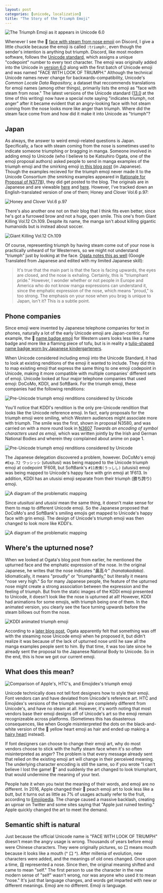 ```yaml
---
layout: post
categories: [unicode, localization]
title: "The Story of the Triumph Emoji"
---
```

![The Triumph Emoji as it appears in Unicode 6.0](/blog/assets/images/triumph-unicode.png)

Whenever I see the 😤 [face with steam from nose emoji](https://unicode.org/emoji/charts-12.0/full-emoji-list.html#1f624) on Discord, I give a little chuckle because the emoji is called `:triumph:`, even though the sender's intention is anything but triumph. Discord, like most modern software, follows the [Unicode standard](https://home.unicode.org/basic-info/overview/), which assigns a unique "codepoint" number to every text character. The emoji was originally added into the Unicode in [version 6.0](https://www.unicode.org/versions/Unicode6.0.0/) along with the first batch of Unicode emoji and was named "FACE WITH LOOK OF TRIUMPH." Although the technical Unicode names never change for backwards-compatibility, Unicode's *Common Locale Data Repository,* a dataset that reccommends translations for emoji names (among other things), primarily lists the emoji as "face with steam from nose." The latest versions of the Unicode standard ([13.0](https://www.unicode.org/Public/13.0.0/charts/CodeCharts.pdf) at the time of this writing) now have a special note saying "indicates triumph, not anger" after it became evident that an angry-looking face with hot steam coming from the nose looks more like anger than triumph. Where did the steam face come from and how did it make it into Unicode as "triumph"?

## Japan
As always, the answer to weird emoji-related questions is Japan. Specifically, a face with steam coming from the nose is sometimes used to indicate someone triumphing or bragging in manga. Someone involved in adding emoji to Unicode (who I believe to be Katsuhiro Ogata, one of the emoji proposal authors) asked people to send in manga examples of the triumph emoji and the smirking emoji [in this blog post](https://ogwata.hatenadiary.org/entry/20100207/p1) (in Japanese). Though the examples recieved for the triumph emoji never made it to the Unicode Consortium (the smirking examples appeared in [Rationale for Proposal of N3778](https://www.unicode.org/L2/L2010/10115-n3806.pdf)), they did get posted to the blog. The originals are in Japanese and are viewable [here](https://ogwata.hatenadiary.org/entry/20100209/p1) and [here](https://ogwata.hatenadiary.org/entry/20100211/p1). However, I've tracked down an English-translated version of one of them; Honey and Clover Vol.6 p.97:

![Honey and Clover Vol.6 p.97](/blog/assets/images/manga-triumph.png)

There's also another one not on their blog that I think fits even better, since he's got a furrowed brow and not a huge, open smile. This one's from Giant Killing Vol.12 Ch.109. Despite its name, the manga isn't about killing gigantic humanoids but is instead about soccer.

![Giant Killing Vol.12 Ch.109](/blog/assets/images/manga-triumph-2.png)

Of course, representing triumph by having steam come out of your nose is practically unheard of for Westerners, so we might not understand "triumph" just by looking at the face. [Ogata notes this as well](https://ogwata.hatenadiary.org/entry/20100211/p1) (Google Translated from Japanese and edited with my limited Japanese skill):
>It's true that the main part is that the face is facing upwards, the eyes are closed, and the nose is exhaling. Certainly, this is "triumphant pride." However, I wonder whether or not people in Europe and America who do not know manga expressions can understand it, since the emphatic expression of the nose, which means "proud," is too strong. The emphasis on your nose when you brag is unique to Japan, isn't it? This is a subtle point.

## Phone companies
Since emoji were invented by Japanese telephone companies for text in phones, naturally a lot of the early Unicode emoji are Japan-centric. For example, the 📛 [name badge emoji](https://unicode.org/emoji/charts-12.0/full-emoji-list.html#1f4db) for Western users looks less like a name badge and more like a flaming piece of tofu, but is in reality a [tulip-shaped name badge worn by Japanese kindergarteners](https://japaneseemoji.tumblr.com/post/124068050679/u-1f4db-a-name-badge-worn-by-japanese).

When Unicode considered including emoji into the Unicode Standard, it had to look at existing renditions of the emoji it wanted to include. They did this to map existing emoji that express the same thing to one emoji codepoint in Unicode, making it more compatible with multiple companies' different sets of emoji. Unicode looked at four major telephone companies that used emoji: DoCoMo, KDDI, and SoftBank. For the triumph emoji, these companies had the following renditions:

![Pre-Unicode triumph emoji renditions considered by Unicode](/blog/assets/images/triumph-sources.png)

You'll notice that KDDI's rendition is the only pre-Unicode rendition that looks like the Unicode reference emoji. In fact, early proposals for the triumph emoji were smiling, which Western audiences might associate more with triumph. The smile was the first, shown in proposal N3580, and was carried on with a more round look in [N3607](https://www.unicode.org/wg2/docs/n3607.pdf) *Towards an encoding of symbol characters used as emoji,* which was written jointly by the Irish and German National Bodies and wherein they complained about anime on page 1.

![Pre-Unicode triumph emoji renditions considered by Unicode](/blog/assets/images/triumph-proposal.png)

The Japanese delegation discovered a problem, however. DoCoMo's emoji `#Exp.72 ウッシッシ` (utusitusi) was being mapped to the Unicode triumph emoji at codepoint 1F608, but SoftBank's `#11表情(うっしし)` (utusisi) emoji was being mapped to Unicode's happy face with grin emoji at 1F613. In addition, KDDI has an utusisi emoji separate from their triumph (勝ち誇り) emoji.

![A diagram of the problematic mapping](/blog/assets/images/triumph-mapping-conflict.png)

Since *utusitusi* and *utusisi* mean the same thing, it doesn't make sense for them to map to different Unicode emoji. So the Japanese proposed that DoCoMo's and SoftBank's smiling emojis get mapped to Unicode's happy face with grin emoji. The design of Unicode's triumph emoji was then changed to look more like KDDI's.

![A diagram of the problematic mapping](/blog/assets/images/triumph-mapping-resolution.png)

## Where's the upturned nose?
When we looked at Ogata's blog post from earlier, he mentioned the upturned face and the emphatic expression of the nose. In the original Japanese, he writes that the nose indicates "鼻高々" *(hanatakadaka)*. Idiomatically, it means "proudly" or "triumphantly," but literally it means "nose very high." So for many Japanese people, the feature of the upturned nose might create a strong association between the expression and the feeling of triumph. But from the static images of the KDDI emoji presented to Unicode, it doesn't look like the nose is upturned at all! However, KDDI had animations for some emojis, with triumph being one of them. In the animated version, you clearly see the face turning upwards before the steam billows out from the nose.

![KDDI animated triumph emoji](/blog/assets/images/kddi-triumph-animated.gif)

According to a [later blog post](https://ogwata.hatenadiary.org/entry/20100409/p1), Ogata apparently felt that something was off with the steaming nose Unicode emoji when he proposed it, but didn't realize it was because of the lack of upturned nose until he saw all the manga examples people sent to him. By that time, it was too late since he already sent the proposal to the Japanese National Body to Unicode. So in the end, this is how we got our current emoji.

## What does this mean?
![Comparison of Apple's, HTC's, and Emojidex's triumph emoji](/blog/assets/images/triumph-newvendors.png)

Unicode technically does not tell font designers how to style their emoji. Font vendors can and have deviated from Unicode's reference art. HTC and Emojidex's versions of the triumph emoji are completely different from Unicode's, and have no steam at all. However, it's worth noting that most vendors base their emoji designs off of Unicode's art so the emoji remain recognizeable across platforms. (Sometimes this has disasterous consequences, like when Google misinterpreted the dots on the black-and-white version of the 💛 yellow heart emoji as hair and ended up making a [hairy heart](https://emojipedia.org/google/android-4.4/yellow-heart/) instead).

If font designers can choose to change their emoji art, why do most vendors choose to stick with the huffy steam face when it's so often misinterpreted as anger? The problem is that every message already sent that relied on the existing emoji art will change in their perceived meaning. The underlying character encoding is still the same, so if you wrote "I can't believe I lost the game! 😤" and suddenly the art changed to look triumphant, that would undermine the meaning of your text.

People hate it when you twist the meaning of their words, and emoji are no different. In 2016, Apple changed their 🍑 peach emoji art to look less like a butt, but it turns out as little as 7% of usages actually refer to the fruit, according to [Emojipedia](https://blog.emojipedia.org/how-we-really-use-the-peach/). The change caused a massive backlash, creating an uproar on Twitter and some sites saying that "Apple just ruined texting." Apple quickly changed the art to meet the demand.

## Semantic shift is natural
Just because the official Unicode name is "FACE WITH LOOK OF TRIUMPH" doesn't mean the angry usage is wrong. Thousands of years before emoji were Chinese characters. They were originally pictures, so 口 means mouth because it looks like a mouth (^ 口 ^). After millenia of evolution, new characters were added, and the meanings of old ones changed. Once upon a time, 自 represented a nose. Since then, the original meaning shifted and came to mean "self." The first person to use the character in the new modern sense of "self" wasn't wrong, nor was anyone who used it to mean "nose." It's just that language changes, and words get imparted with new or different meanings. Emoji are no different. Emoji *is* language.